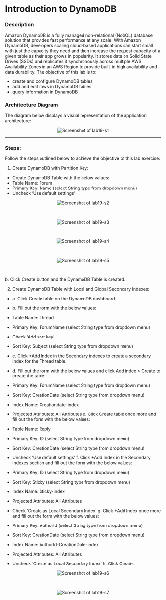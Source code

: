 # Introduction to DynamoDB

### Description
Amazon DynamoDB is a fully managed non-relational (NoSQL) database solution that provides fast performance at
any scale.
With Amazon DynamoDB, developers scaling cloud-based applications can start small with just the capacity they
need and then increase the request capacity of a given table as their app grows in popularity. It stores data on Solid
State Drives (SSDs) and replicates it synchronously across multiple AWS Availability Zones in an AWS Region to
provide built-in high availability and data durability.
The objective of this lab is to:
- create and configure DynamoDB tables
- add and edit rows in DynamoDB tables
- query information in DynamoDB


### Architecture Diagram
The diagram below displays a visual representation of the application architecture:

<p align="center">
  <img src="https://github.com/jatinbunkar/AWS-Clouds/blob/0a22cd068ace1a6760771de0e8b737ca65058fdd/Screenshots/lab19-s1.png" alt="Screenshot of lab19-s1">
</p>



---

### Steps:

Follow the steps outlined below to achieve the objective of this lab exercise:
1. Create DynamoDB with Partition Key:
- Create DynamoDB Table with the below values:
- Table Name: Forum
- Primary Key: Name (select String type from dropdown menu)
- Uncheck ‘Use default settings’


<p align="center">
  <img src="https://github.com/jatinbunkar/AWS-Clouds/blob/0a22cd068ace1a6760771de0e8b737ca65058fdd/Screenshots/lab19-s2.png" alt="Screenshot of lab19-s2">
</p>

<br>

<p align="center">
  <img src="https://github.com/jatinbunkar/AWS-Clouds/blob/0a22cd068ace1a6760771de0e8b737ca65058fdd/Screenshots/lab19-s3.png" alt="Screenshot of lab19-s3">
</p>

<br>

<p align="center">
  <img src="https://github.com/jatinbunkar/AWS-Clouds/blob/0a22cd068ace1a6760771de0e8b737ca65058fdd/Screenshots/lab19-s4.png" alt="Screenshot of lab19-s4">
</p>

<br>

<p align="center">
  <img src="https://github.com/jatinbunkar/AWS-Clouds/blob/0a22cd068ace1a6760771de0e8b737ca65058fdd/Screenshots/lab19-s5.png" alt="Screenshot of lab19-s5">
</p>

<br>


b. Click Create button and the DynamoDB Table is created.

2. Create DynamoDB Table with Local and Global Secondary Indexes:
- a. Click Create table on the DynamoDB dashboard
- b. Fill out the form with the below values:
- Table Name: Thread
- Primary Key: ForumName (select String type from dropdown menu)
- Check ‘Add sort key’
- Sort Key: Subject (select String type from dropdown menu)
- c. Click +Add Index in the Secondary indexes to create a secondary index for the Thread table.

- d. Fill out the form with the below values and click Add index > Create to create the table:
- Primary Key: ForumName (select String type from dropdown menu)
- Sort Key: CreationDate (select String type from dropdown menu)
- Index Name: Creationdate-index
- Projected Attributes: All Attributes
e. Click Create table once more and fill out the form with the below values:
- Table Name: Reply
- Primary Key: ID (select String type from dropdown menu)
- Sort Key: CreationDate (select String type from dropdown menu)
- Uncheck ‘Use default settings’
f. Click +Add Index in the Secondary indexes section and fill out the form with the below values:
- Primary Key: ID (select String type from dropdown menu)
- Sort Key: Sticky (select String type from dropdown menu)
- Index Name: Sticky-index
- Projected Attributes: All Attributes
- Check ‘Create as Local Secondary Index’
g. Click +Add Index once more and fill out the form with the below values:
- Primary Key: AuthorId (select String type from dropdown menu)
- Sort Key: CreationDate (select String type from dropdown menu)
- Index Name: AuthorId-CreationDate-index
- Projected Attributes: All Attributes
- Uncheck ‘Create as Local Secondary Index’
h. Click Create.

<p align="center">
  <img src="https://github.com/jatinbunkar/AWS-Clouds/blob/0a22cd068ace1a6760771de0e8b737ca65058fdd/Screenshots/lab19-s6.png" alt="Screenshot of lab19-s6">
</p>

<br>

<p align="center">
  <img src="https://github.com/jatinbunkar/AWS-Clouds/blob/0a22cd068ace1a6760771de0e8b737ca65058fdd/Screenshots/lab19-s7.png" alt="Screenshot of lab19-s7">
</p>

<br>

